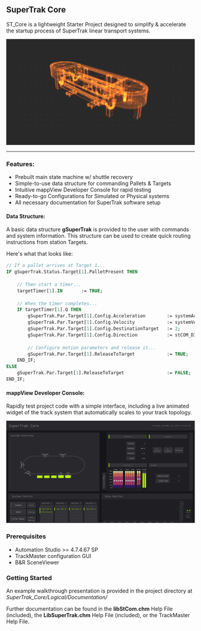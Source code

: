 
## SuperTrak Core

ST_Core is a lightweight Starter Project designed to simplify & accelerate the startup process of SuperTrak linear transport systems.

![image widget example](Logical/mappView/Resources/Media/SuperTrakSplash2.png)

---

### Features:

 * Prebuilt main state machine w/ shuttle recovery
 * Simple-to-use data structure for commanding Pallets & Targets
 * Intuitive mappView Developer Console for rapid testing
 * Ready-to-go Configurations for Simulated or Physical systems
 * All necessary documentation for SuperTrak software setup

#### Data Structure:

A basic data structure **gSuperTrak** is provided to the user with commands and system information. This structure can be used to create quick routing instructions from station Targets.

Here's what that looks like:

```pascal
// If a pallet arrives at Target 1...
IF gSuperTrak.Status.Target[1].PalletPresent THEN

	// Then start a timer...
	targetTimer[1].IN		:= TRUE;

	// When the timer completes...
	IF targetTimer[1].Q THEN
		gSuperTrak.Par.Target[1].Config.Acceleration		:= systemAccel;
		gSuperTrak.Par.Target[1].Config.Velocity			:= systemVelo;
		gSuperTrak.Par.Target[1].Config.DestinationTarget	:= 2;
		gSuperTrak.Par.Target[1].Config.Direction			:= stCOM_DIR_RIGHT;

		// Configure motion parameters and release it...
		gSuperTrak.Par.Target[1].ReleaseToTarget			:= TRUE;
	END_IF;			
ELSE
	gSuperTrak.Par.Target[1].ReleaseToTarget				:= FALSE;
END_IF;
```

#### mappView Developer Console:

Rapidly test project code with a simple interface, including a live animated widget of the track system that automatically scales to your track topology.

![image DevConsole preview](DevConsole.png)

### Prerequisites

 - Automation Studio >= 4.7.4.67 SP
 - TrackMaster configuration GUI
 - B&R SceneViewer

### Getting Started

An example walkthrough presentation is provided in the project directory at *SuperTrak_Core/Logical/Documentation/*

Further documentation can be found in the **libStCom.chm** Help File (included), the **LibSuperTrak.chm** Help File (included), or the TrackMaster Help File.
